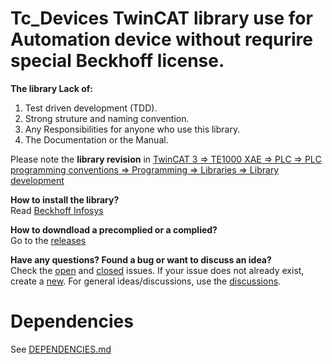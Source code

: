 # Tc_Devices TwinCAT library use for Automation device without requrire special Beckhoff license.

**The library Lack of:**
1. Test driven development (TDD).
2. Strong struture and naming convention.
3. Any Responsibilities for anyone who use this library.
4. The Documentation or the Manual.

Please note the **library revision** in [TwinCAT 3 => TE1000 XAE => PLC => PLC programming conventions => Programming => Libraries => Library development](https://infosys.beckhoff.com/english.php?content=../content/1033/tc3_plc_intro/12049843211.html&id=)

**How to install the library?**  
Read [Beckhoff Infosys](https://infosys.beckhoff.com/english.php?content=../content/1033/tc3_plc_intro/4218300427.html&id=)

**How to downdload a precomplied or a complied?**  
Go to the [releases](https://github.com/phucpha/Tc_Devices/releases)

**Have any questions? Found a bug or want to discuss an idea?**  
Check the [open](https://github.com/phucpha/Tc_Devices/issues) and [closed](https://github.com/phucpha/Tc_Devices/issues?q=is%3Aissue%20state%3Aclosed) issues.
If your issue does not already exist, create a [new](https://github.com/phucpha/Tc_Devices/issues/new).
For general ideas/discussions, use the [discussions](https://github.com/phucpha/Tc_Devices/discussions).

# Dependencies
See [DEPENDENCIES.md](https://github.com/phucpha/Tc_Devices/blob/main/DEPENDENCIES.md)
